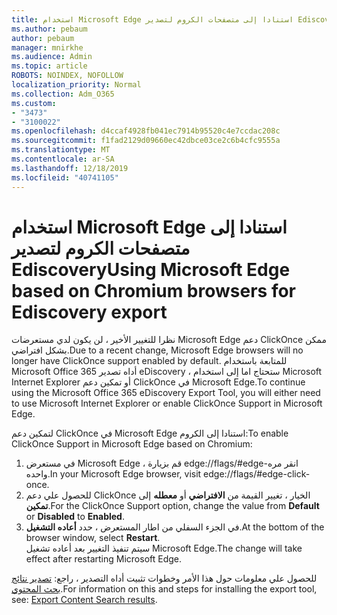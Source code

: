 ```yaml
---
title: استخدام Microsoft Edge استنادا إلى متصفحات الكروم لتصدير Ediscovery
ms.author: pebaum
author: pebaum
manager: mnirkhe
ms.audience: Admin
ms.topic: article
ROBOTS: NOINDEX, NOFOLLOW
localization_priority: Normal
ms.collection: Adm_O365
ms.custom:
- "3473"
- "3100022"
ms.openlocfilehash: d4ccaf4928fb041ec7914b95520c4e7ccdac208c
ms.sourcegitcommit: f1fad2129d09660ec42dbce03ce2c6b4cfc9555a
ms.translationtype: MT
ms.contentlocale: ar-SA
ms.lasthandoff: 12/18/2019
ms.locfileid: "40741105"
---
```

# <a name="using-microsoft-edge-based-on-chromium-browsers-for-ediscovery-export"></a><span data-ttu-id="bd5e4-102">استخدام Microsoft Edge استنادا إلى متصفحات الكروم لتصدير Ediscovery</span><span class="sxs-lookup"><span data-stu-id="bd5e4-102">Using Microsoft Edge based on Chromium browsers for Ediscovery export</span></span>

<span data-ttu-id="bd5e4-103">نظرا للتغيير الأخير ، لن يكون لدي مستعرضات Microsoft Edge دعم ClickOnce ممكن بشكل افتراضي.</span><span class="sxs-lookup"><span data-stu-id="bd5e4-103">Due to a recent change, Microsoft Edge browsers will no longer have ClickOnce support enabled by default.</span></span> <span data-ttu-id="bd5e4-104">للمتابعة باستخدام Microsoft Office 365 أداه تصدير eDiscovery ، ستحتاج اما إلى استخدام Microsoft Internet Explorer أو تمكين دعم ClickOnce في Microsoft Edge.</span><span class="sxs-lookup"><span data-stu-id="bd5e4-104">To continue using the Microsoft Office 365 eDiscovery Export Tool, you will either need to use Microsoft Internet Explorer or enable ClickOnce Support in Microsoft Edge.</span></span> 

<span data-ttu-id="bd5e4-105">لتمكين دعم ClickOnce في Microsoft Edge استنادا إلى الكروم:</span><span class="sxs-lookup"><span data-stu-id="bd5e4-105">To enable ClickOnce Support in Microsoft Edge based on Chromium:</span></span> 
1. <span data-ttu-id="bd5e4-106">في مستعرض Microsoft Edge ، قم بزيارة edge://flags/#edge-انقر مره واحده.</span><span class="sxs-lookup"><span data-stu-id="bd5e4-106">In your Microsoft Edge browser, visit edge://flags/#edge-click-once.</span></span>
2. <span data-ttu-id="bd5e4-107">للحصول علي دعم ClickOnce الخيار ، تغيير القيمة من **الافتراضي** أو **معطله** إلى **تمكين**.</span><span class="sxs-lookup"><span data-stu-id="bd5e4-107">For the ClickOnce Support option, change the value from **Default** or **Disabled** to **Enabled**.</span></span> 
3. <span data-ttu-id="bd5e4-108">في الجزء السفلي من اطار المستعرض ، حدد **أعاده التشغيل**.</span><span class="sxs-lookup"><span data-stu-id="bd5e4-108">At the bottom of the browser window, select **Restart**.</span></span> <br>
 <span data-ttu-id="bd5e4-109">سيتم تنفيذ التغيير بعد أعاده تشغيل Microsoft Edge.</span><span class="sxs-lookup"><span data-stu-id="bd5e4-109">The change will take effect after restarting Microsoft Edge.</span></span> 

<span data-ttu-id="bd5e4-110">للحصول علي معلومات حول هذا الأمر وخطوات تثبيت أداه التصدير ، راجع: [تصدير نتائج بحث المحتوي](https://docs.microsoft.com/microsoft-365/compliance/export-search-results).</span><span class="sxs-lookup"><span data-stu-id="bd5e4-110">For information on this and steps for installing the  export tool, see: [ Export Content Search results](https://docs.microsoft.com/microsoft-365/compliance/export-search-results).</span></span>
